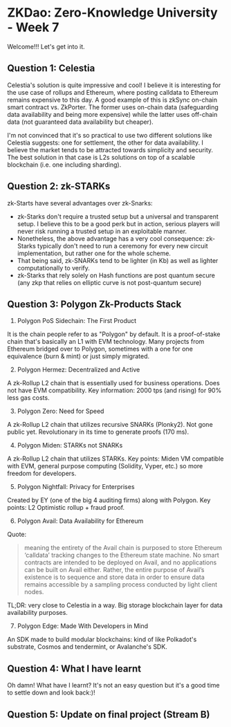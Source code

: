 # ZKDao: Zero-Knowledge University - Week 7

Welcome!!! Let's get into it.

## Question 1: Celestia

Celestia's solution is quite impressive and cool! I believe it is interesting for the use case of rollups and Ethereum, where posting calldata to Ethereum remains expensive to this day. A good example of this is zkSync on-chain smart contract vs. ZkPorter. The former uses on-chain data (safeguarding data availability and being more expensive) while the latter uses off-chain data (not guaranteed data availability but cheaper).

I'm not convinced that it's so practical to use two different solutions like Celestia suggests: one for settlement, the other for data availability. I believe the market tends to be attracted towards simplicity and security. The best solution in that case is L2s solutions on top of a scalable blockchain (i.e. one including sharding).

## Question 2: zk-STARKs

zk-Starts have several advantages over zk-Snarks:

- zk-Starks don't require a trusted setup but a universal and transparent setup. I believe this to be a good perk but in action, serious players will never risk running a trusted setup in an exploitable manner.
- Nonetheless, the above advantage has a very cool consequence: zk-Starks typically don't need to run a ceremony for every new circuit implementation, but rather one for the whole scheme.
- That being said, zk-SNARKs tend to be lighter (in Kb) as well as lighter computationally to verify.
- zk-Starks that rely solely on Hash functions are post quantum secure (any zkp that relies on elliptic curve is not post-quantum secure)

## Question 3: Polygon Zk-Products Stack

1. Polygon PoS Sidechain: The First Product

It is the chain people refer to as "Polygon" by default. It is a proof-of-stake chain that's basically an L1 with EVM technology. Many projects from Ethereum bridged over to Polygon, sometimes with a one for one equivalence (burn & mint) or just simply migrated.

2. Polygon Hermez: Decentralized and Active

A zk-Rollup L2 chain that is essentially used for business operations. Does not have EVM compatibility. Key information: 2000 tps (and rising) for 90% less gas costs.

3. Polygon Zero: Need for Speed

A zk-Rollup L2 chain that utilizes recursive SNARKs (Plonky2). Not gone public yet. Revolutionary in its time to generate proofs (170 ms).

4. Polygon Miden: STARKs not SNARKs

A zk-Rollup L2 chain that utilizes STARKs. Key points: Miden VM compatible with EVM, general purpose computing (Solidity, Vyper, etc.) so more freedom for developers.

5. Polygon Nightfall: Privacy for Enterprises

Created by EY (one of the big 4 auditing firms) along with Polygon. Key points: L2 Optimistic rollup + fraud proof.

6. Polygon Avail: Data Availability for Ethereum

Quote:

> meaning the entirety of the Avail chain is purposed to store Ethereum ‘calldata’ tracking changes to the Ethereum state machine. No smart contracts are intended to be deployed on Avail, and no applications can be built on Avail either. Rather, the entire purpose of Avail’s existence is to sequence and store data in order to ensure data remains accessible by a sampling process conducted by light client nodes.

TL;DR: very close to Celestia in a way. Big storage blockchain layer for data availability purposes.

7. Polygon Edge: Made With Developers in Mind

An SDK made to build modular blockchains: kind of like Polkadot's substrate, Cosmos and tendermint, or Avalanche's SDK.

## Question 4: What I have learnt

Oh damn! What have I learnt? It's not an easy question but it's a good time to settle down and look back:)!

## Question 5: Update on final project (Stream B)
